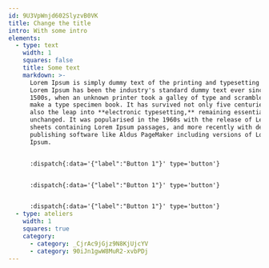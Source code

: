 ```yaml
---
id: 9U3VpWnjd602SlyzvB0VK
title: Change the title
intro: With some intro
elements:
  - type: text
    width: 1
    squares: false
    title: Some text
    markdown: >-
      Lorem Ipsum is simply dummy text of the printing and typesetting industry.
      Lorem Ipsum has been the industry's standard dummy text ever since the
      1500s, when an unknown printer took a galley of type and scrambled it to
      make a type specimen book. It has survived not only five centuries, but
      also the leap into **electronic typesetting,** remaining essentially
      unchanged. It was popularised in the 1960s with the release of Letraset
      sheets containing Lorem Ipsum passages, and more recently with desktop
      publishing software like Aldus PageMaker including versions of Lorem
      Ipsum.


      :dispatch{:data='{"label":"Button 1"}' type='button'}


      :dispatch{:data='{"label":"Button 1"}' type='button'}


      :dispatch{:data='{"label":"Button 1"}' type='button'}
  - type: ateliers
    width: 1
    squares: true
    category:
      - category: _CjrAc9jGjz9N8KjUjcYV
      - category: 90iJn1gwW8MuR2-xvbPDj
---
```


